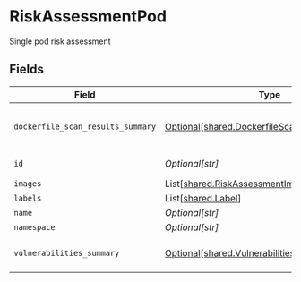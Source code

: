 # RiskAssessmentPod

Single pod risk assessment


## Fields

| Field                                                                                                | Type                                                                                                 | Required                                                                                             | Description                                                                                          |
| ---------------------------------------------------------------------------------------------------- | ---------------------------------------------------------------------------------------------------- | ---------------------------------------------------------------------------------------------------- | ---------------------------------------------------------------------------------------------------- |
| `dockerfile_scan_results_summary`                                                                    | [Optional[shared.DockerfileScanResultsSummary]](../../models/shared/dockerfilescanresultssummary.md) | :heavy_minus_sign:                                                                                   | dockerfile scan results summary by severity                                                          |
| `id`                                                                                                 | *Optional[str]*                                                                                      | :heavy_minus_sign:                                                                                   | kubernetes pod uid                                                                                   |
| `images`                                                                                             | List[[shared.RiskAssessmentImage](../../models/shared/riskassessmentimage.md)]                       | :heavy_minus_sign:                                                                                   | N/A                                                                                                  |
| `labels`                                                                                             | List[[shared.Label](../../models/shared/label.md)]                                                   | :heavy_minus_sign:                                                                                   | N/A                                                                                                  |
| `name`                                                                                               | *Optional[str]*                                                                                      | :heavy_minus_sign:                                                                                   | N/A                                                                                                  |
| `namespace`                                                                                          | *Optional[str]*                                                                                      | :heavy_minus_sign:                                                                                   | N/A                                                                                                  |
| `vulnerabilities_summary`                                                                            | [Optional[shared.VulnerabilitiesSummary]](../../models/shared/vulnerabilitiessummary.md)             | :heavy_minus_sign:                                                                                   | Vulnerabilities summary by severity                                                                  |
